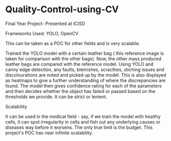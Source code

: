 # Quality-Control-using-CV
Final Year Project- Presented at ICISD 

Frameworks Used: YOLO, OpenCV

This can be taken as a POC for other fields and is very scalable.

Trained the YOLO model with a certain leather bag ( this reference image is taken for comparison with the other bags).
Now, the other mass produced leather bags are compared with the reference model. Using YOLO and canny edge detection, any faults, blemishes, scracthes, stiching issues and discolourations are noted and picked up by the model. This is also displayed as heatmaps to give a further understanding of where the discrepancies are found.
The model then gives confidence rating for each of the parameters and then decides whether the object has failed or passed based on the thresholds we provide. It can be strict or lenient.




Scalability

It can be used in the medical field - say, if we train the model with healthy cells, it can spot irregularity in cells and fish out any underlying causes or diseases way before it worsens. The only true limit is the budget. This project's POC has near 
infinite scalability.
